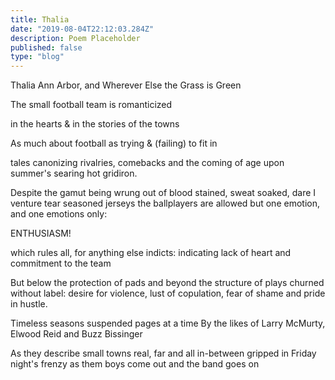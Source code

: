 ```yaml
---
title: Thalia  
date: "2019-08-04T22:12:03.284Z"
description: Poem Placeholder 
published: false
type: "blog"
---
```


Thalia 
Ann Arbor, 
and Wherever Else the Grass is Green 

The small football 
team is romanticized 

in the hearts 
& 
in the stories 
of the towns 

As much about football 
as trying 
& 
(failing) to fit in

tales canonizing 
rivalries, comebacks and 
the coming of age upon
summer's searing hot 
gridiron. 

Despite the gamut being wrung out of 
blood stained, 
sweat soaked, 
dare I venture 
tear seasoned jerseys
the ballplayers are allowed but one emotion, 
and one emotions only: 

ENTHUSIASM! 

which rules all, 
for anything else indicts: 
indicating lack of heart and commitment to the team

But below the protection of pads and beyond the structure of plays 
churned without label: 
desire for violence, lust of copulation, fear of shame and pride in hustle. 

Timeless seasons
suspended pages at a time
By the likes of 
Larry McMurty, Elwood Reid and Buzz Bissinger 

As they describe small towns 
real, far and all in-between 
gripped in Friday night's frenzy 
as them boys come out and the band goes on